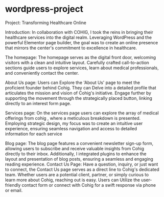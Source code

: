 # wordpress-project
Project: Transforming Healthcare Online

Introduction:
In collaboration with COHIG, I took the reins in bringing their healthcare services into the digital realm. Leveraging WordPress and the powerful Elementor page builder, the goal was to create an online presence that mirrors the center's commitment to excellence in healthcare.

The homepage: 
The homepage serves as the digital front door, welcoming visitors with a clean and intuitive layout. Carefully crafted call-to-action sections guide users to explore services, learn about medical professionals, and conveniently contact the center.

About Us page:
Users can Explore the 'About Us' page to meet the proficient founder behind Cohig. They can Delve into a detailed profile that articulates the mission and vision of Cohig's initiative. Engage further by supporting the movement through the strategically placed button, linking directly to an interest form page.

Services page: 
On the services page users can explore the array of medical offerings from cohig  , where a meticulous breakdown is presented. Employing strategic design, my focus was to create an intuitive user experience, ensuring seamless navigation and access to detailed information for each service

Blog page:
The blog page features a convenient newsletter sign-up form, allowing users to subscribe and receive valuable insights from Cohig directly to their inbox. Additionally, I integrated plugins to enhance the layout and presentation of blog posts, ensuring a seamless and engaging reading experience.
Contact Us Page:
Have a question, inquiry, or just want to connect, the Contact Us page serves as a direct line to Cohig's dedicated team. Whether users are a potential client, partner, or simply curious to learn more about Cohig, reaching out is easy. Users can Utilize the user-friendly contact form or connect with Cohig for a swift response via phone or email. 

